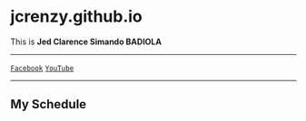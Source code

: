 # jcrenzy.github.io
This is <b>Jed Clarence Simando BADIOLA</b> 

---

[`Facebook`](https://m.facebook.com/people/Jed-Clarence/100074252302098/)
[`YouTube`](https://www.youtube.com/@jedclarencebadiola3011/featured)

---
My Schedule
---
